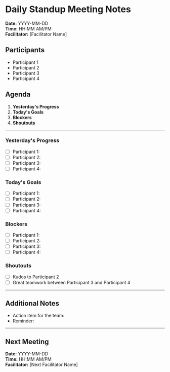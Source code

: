 # Daily Standup Meeting Notes

**Date:** YYYY-MM-DD  
**Time:** HH:MM AM/PM  
**Facilitator:** [Facilitator Name]

## Participants
- Participant 1
- Participant 2
- Participant 3
- Participant 4

## Agenda
1. **Yesterday's Progress**
2. **Today's Goals**
3. **Blockers**
4. **Shoutouts**

---

### Yesterday's Progress
- [ ] Participant 1: 
- [ ] Participant 2: 
- [ ] Participant 3: 
- [ ] Participant 4: 

### Today's Goals
- [ ] Participant 1: 
- [ ] Participant 2: 
- [ ] Participant 3:
- [ ] Participant 4:

### Blockers
- [ ] Participant 1:
- [ ] Participant 2:
- [ ] Participant 3:
- [ ] Participant 4:

### Shoutouts
- [ ] Kudos to Participant 2
- [ ] Great teamwork between Participant 3 and Participant 4

---

## Additional Notes
- Action item for the team:
- Reminder:

---

## Next Meeting
**Date:** YYYY-MM-DD  
**Time:** HH:MM AM/PM  
**Facilitator:** [Next Facilitator Name]
